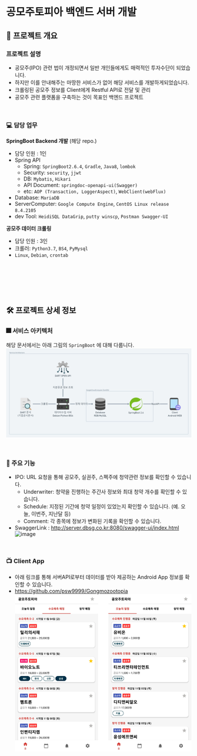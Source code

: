 # 공모주토피아 백엔드 서버 개발

## 📙 프로젝트 개요
### 프로젝트 설명
- 공모주(IPO) 관련 법이 개정되면서 일반 개인들에게도 매력적인 투자수단이 되었습니다.
- 하지만 이를 안내해주는 마땅한 서비스가 없어 해당 서비스를 개발하게되었습니다.
- 크롤링된 공모주 정보를 Client에게 Restful API로 전달 및 관리
- 공모주 관련 플랫폼을 구축하는 것이 목표인 백엔드 프로젝트

<br/>

### 💻 담당 업무

**SpringBoot Backend 개발** (해당 repo.)

- 담당 인원 : 1인
- Spring API
  - Spring: `SpringBoot2.6.4`, `Gradle`, `Java8`, `lombok`
  - Security: `security`, `jjwt`
  - DB: `Mybatis`, `Hikari`
  - API Document: `springdoc-openapi-ui(Swagger)`
  - etc: `AOP (Transaction, LoggerAspect)`, `WebClient(webFlux)`
- Database: `MariaDB`
- ServerComputer: `Google Compute Engine`, `CentOS Linux release 8.4.2105`
- dev Tool: `HeidiSQL DataGrip`, `putty winscp`, `Postman Swagger-UI`


**공모주 데이터 크롤링**

- 담당 인원 : 3인
- 크롤러: `Python3.7`, `BS4`, `PyMysql`
- `Linux`, `Debian`, `crontab`

<br/>

<br/><br/><br/>


## 🛠 프로젝트 상세 정보
### 🎆 서비스 아키텍처
해당 문서에서는 아래 그림의 `SpringBoot` 에 대해 다룹니다.
![img.png](readme_file/img.png)

<br/>

### 🤔 주요 기능
- IPO: URL 요청을 통해 공모주, 실권주, 스펙주에 청약관련 정보를 확인할 수 있습니다.
  - Underwriter: 청약을 진행하는 주간사 정보와 최대 청약 개수를 확인할 수 있습니다.
  - Schedule: 지정된 기간에 청약 일정이 있었는지 확인할 수 있습니다. (예. 오늘, 이번주, 지난달 등)
  - Comment: 각 종목에 정보가 변화된 기록을 확인할 수 있습니다.
- SwaggerLink : http://server.dbsg.co.kr:8080/swagger-ui/index.html
![image](https://user-images.githubusercontent.com/10378777/199421203-2ff4fbfa-ab3e-41ad-af3f-ce7c2ab07b83.png)


<br/>

### 📺 Client App
- 아래 링크를 통해 서버API로부터 데이터를 받아 제공하는 Android App 정보를 확인할 수 있습니다. 
- https://github.com/psw9999/Gongmozootopia
![img.png](readme_file/img_android_exam.png)

<!--
### 고민한점

### 배운점
-->



